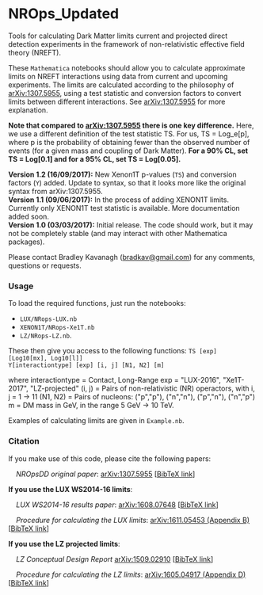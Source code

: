 # NROps_Updated

Tools for calculating Dark Matter limits current and projected direct detection experiments in the framework of non-relativistic effective field theory (NREFT).

These `Mathematica` notebooks should allow you to calculate approximate limits on NREFT interactions using data from current and upcoming experiments. The limits are calculated according to the philosophy of [arXiv:1307.5955](https://arxiv.org/abs/1307.5955), using a test statistic and conversion factors to convert limits between different interactions. See [arXiv:1307.5955](https://arxiv.org/abs/1307.5955) for more explanation.

**Note that compared to [arXiv:1307.5955](https://arxiv.org/abs/1307.5955) there is one key difference.** Here, we use a different definition of the test statistic TS. For us, TS = Log_e[p], where p is the probability of obtaining fewer than the observed number of events (for a given mass and coupling of Dark Matter). **For a 90% CL, set TS = Log[0.1] and for a 95% CL, set TS = Log[0.05].**

**Version 1.2 (16/09/2017):** New Xenon1T p-values (`TS`) and conversion factors (`Y`) added. Update to syntax, so that it looks more like the original syntax from arXiv:1307.5955.  
**Version 1.1 (09/06/2017):** In the process of adding XENON1T limits. Currently only XENON1T test statistic is available. More documentation added soon.  
**Version 1.0 (03/03/2017):** Initial release. The code should work, but it may not be completely stable (and may interact with other Mathematica packages). 

Please contact Bradley Kavanagh (bradkav@gmail.com) for any comments, questions or requests.

### Usage

To load the required functions, just run the notebooks:
 - `LUX/NRops-LUX.nb`
 - `XENON1T/NRops-Xe1T.nb`
 - `LZ/NRops-LZ.nb`.
 
 These then give you access to the following functions:
 	 `TS [exp] [Log10[mx], Log10[l]]`  
	 `Y[interactiontype] [exp] [i, j] [N1, N2] [m]`

 where
 	interactiontype = Contact, Long-Range
 	exp = "LUX-2016", "Xe1T-2017", "LZ-projected"
 	(i, j) = Pairs of non-relativistic (NR) operactors, with i, j = 1 -> 11
 	(N1, N2) = Pairs of nucleons: ("p","p"),  ("n","n"),  ("p","n"),  ("n","p")
 	m = DM mass in GeV, in the range 5 GeV -> 10 TeV.

Examples of calculating limits are given in `Example.nb`.


### Citation

If you make use of this code, please cite the following papers:

&nbsp;&nbsp;&nbsp;&nbsp;*NROpsDD original paper*: [arXiv:1307.5955](https://arxiv.org/abs/1307.5955) [[BibTeX link](http://inspirehep.net/record/1244066/export/hx)]

**If you use the LUX WS2014-16 limits**:

&nbsp;&nbsp;&nbsp;&nbsp;*LUX WS2014-16 results paper*: [arXiv:1608.07648](https://arxiv.org/abs/1608.07648) [[BibTeX link](http://inspirehep.net/record/1484259/export/hx)]

&nbsp;&nbsp;&nbsp;&nbsp;*Procedure for calculating the LUX limits*: [arXiv:1611.05453 (Appendix B)](https://arxiv.org/abs/1611.05453) [[BibTeX link](http://inspirehep.net/record/1498519/export/hx)]

**If you use the LZ projected limits**:

&nbsp;&nbsp;&nbsp;&nbsp;*LZ Conceptual Design Report* [arXiv:1509.02910](https://arxiv.org/abs/1509.02910) [[BibTeX link](http://inspirehep.net/record/1392796/export/hx)]

&nbsp;&nbsp;&nbsp;&nbsp;*Procedure for calculating the LZ limits*: [arXiv:1605.04917 (Appendix D)](https://arxiv.org/abs/1605.04917) [[BibTeX link](http://inspirehep.net/record/1459229/export/hx)]





